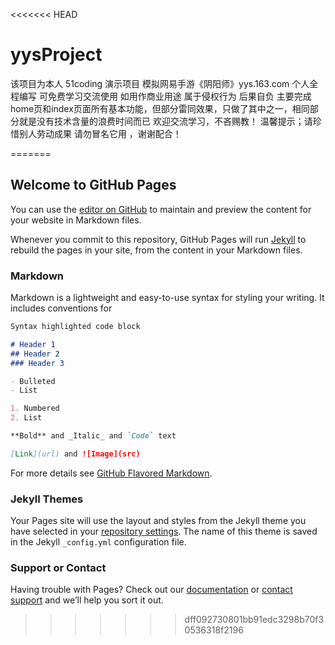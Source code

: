 <<<<<<< HEAD
# yysProject
 
 该项目为本人 51coding 演示项目
 模拟网易手游《阴阳师》yys.163.com 个人全程编写
 可免费学习交流使用 如用作商业用途 属于侵权行为 后果自负
 主要完成home页和index页面所有基本功能，但部分雷同效果，只做了其中之一，相同部分就是没有技术含量的浪费时间而已 
 欢迎交流学习，不吝赐教！ 
 温馨提示；请珍惜别人劳动成果 请勿冒名它用 ，谢谢配合！

=======
## Welcome to GitHub Pages

You can use the [editor on GitHub](https://github.com/51coding/yysProject/edit/master/README.md) to maintain and preview the content for your website in Markdown files.

Whenever you commit to this repository, GitHub Pages will run [Jekyll](https://jekyllrb.com/) to rebuild the pages in your site, from the content in your Markdown files.

### Markdown

Markdown is a lightweight and easy-to-use syntax for styling your writing. It includes conventions for

```markdown
Syntax highlighted code block

# Header 1
## Header 2
### Header 3

- Bulleted
- List

1. Numbered
2. List

**Bold** and _Italic_ and `Code` text

[Link](url) and ![Image](src)
```

For more details see [GitHub Flavored Markdown](https://guides.github.com/features/mastering-markdown/).

### Jekyll Themes

Your Pages site will use the layout and styles from the Jekyll theme you have selected in your [repository settings](https://github.com/51coding/yysProject/settings). The name of this theme is saved in the Jekyll `_config.yml` configuration file.

### Support or Contact

Having trouble with Pages? Check out our [documentation](https://help.github.com/categories/github-pages-basics/) or [contact support](https://github.com/contact) and we’ll help you sort it out.
>>>>>>> dff092730801bb91edc3298b70f30536318f2196
